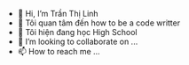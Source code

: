 - 👋 Hi, I’m Trần Thị Linh
- 👀 Tôi quan tâm đến  how to be a code writter 
- 🌱 Tôi hiện đang học High School
- 💞️ I’m looking to collaborate on ...
- 📫 How to reach me ...

<!---
Roll249/Roll249 is a ✨ special ✨ repository because its `README.md` (this file) appears on your GitHub profile.
You can click the Preview link to take a look at your changes.
--->
